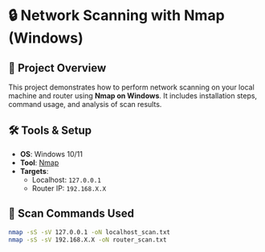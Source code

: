 # 🔒 Network Scanning with Nmap (Windows)

## 📌 Project Overview
This project demonstrates how to perform network scanning on your local machine and router using **Nmap on Windows**. It includes installation steps, command usage, and analysis of scan results.

## 🛠️ Tools & Setup
- **OS**: Windows 10/11
- **Tool**: [Nmap](https://nmap.org/)
- **Targets**:
  - Localhost: `127.0.0.1`
  - Router IP: `192.168.X.X`

## 🧪 Scan Commands Used
```bash
nmap -sS -sV 127.0.0.1 -oN localhost_scan.txt
nmap -sS -sV 192.168.X.X -oN router_scan.txt
